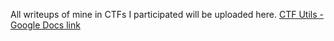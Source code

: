 All writeups of mine in CTFs I participated will be uploaded here.
[CTF Utils - Google Docs link](https://docs.google.com/document/d/1spTfX_mUPzqZFRFZAqtec86XLkuZnaGmO9dM_1OImio/edit?usp=sharing)

